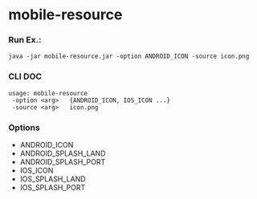 # mobile-resource

### Run Ex.:
```
java -jar mobile-resource.jar -option ANDROID_ICON -source icon.png
```

### CLI DOC
```
usage: mobile-resource
 -option <arg>   {ANDROID_ICON, IOS_ICON ...}
 -source <arg>   icon.png
```

### Options
- ANDROID_ICON
- ANDROID_SPLASH_LAND
- ANDROID_SPLASH_PORT
- IOS_ICON
- IOS_SPLASH_LAND
- IOS_SPLASH_PORT
